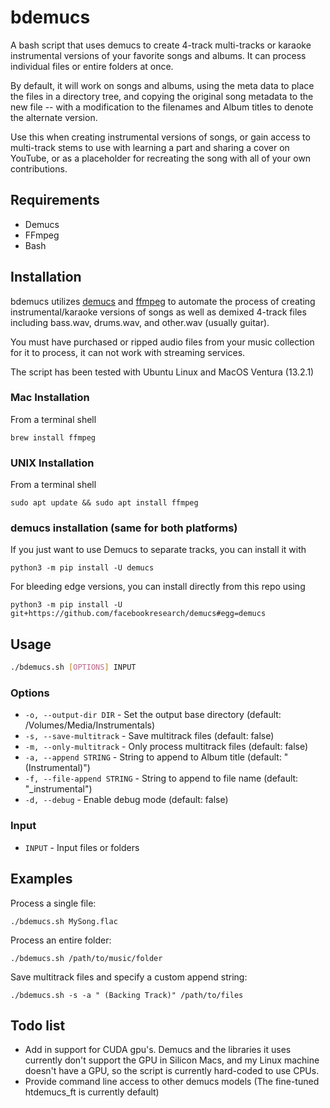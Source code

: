 # bdemucs
A bash script that uses demucs to create 4-track multi-tracks or karaoke instrumental versions of your favorite songs and albums.  It can process individual files or entire folders at once. 

By default, it will work on songs and albums, using the meta data to place the files in a directory tree, and copying the original song metadata to the new file -- with a modification to the filenames and Album titles to denote the alternate version.

Use this when creating instrumental versions of songs, or gain access to multi-track stems to use with learning a part and sharing a cover on YouTube, or as a placeholder for recreating the song with all of your own contributions.

## Requirements

- Demucs
- FFmpeg
- Bash


## Installation

bdemucs utilizes [demucs](https://github.com/facebookresearch/demucs) and [ffmpeg](https://ffmpeg.org/) to automate the process of creating instrumental/karaoke versions of songs as well as demixed 4-track files including bass.wav, drums.wav, and other.wav (usually guitar).

You must have purchased or ripped audio files from your music collection for it to process, it can not work with streaming services.

The script has been tested with Ubuntu Linux and MacOS Ventura (13.2.1)

### Mac Installation

From a terminal shell

`brew install ffmpeg`

### UNIX Installation

From a terminal shell

`sudo apt update && sudo apt install ffmpeg`

### demucs installation (same for both platforms)

If you just want to use Demucs to separate tracks, you can install it with

`python3 -m pip install -U demucs`

For bleeding edge versions, you can install directly from this repo using

`python3 -m pip install -U git+https://github.com/facebookresearch/demucs#egg=demucs`

## Usage

```bash
./bdemucs.sh [OPTIONS] INPUT
```

### Options

- `-o, --output-dir DIR` - Set the output base directory (default: /Volumes/Media/Instrumentals) 
- `-s, --save-multitrack` - Save multitrack files (default: false)  
- `-m, --only-multitrack` - Only process multitrack files (default: false)
- `-a, --append STRING` - String to append to Album title (default: " (Instrumental)")  
- `-f, --file-append STRING` - String to append to file name (default: "_instrumental")
- `-d, --debug` - Enable debug mode (default: false)

### Input

- `INPUT` - Input files or folders 

## Examples

Process a single file:

```
./bdemucs.sh MySong.flac
```

Process an entire folder:

```
./bdemucs.sh /path/to/music/folder
```

Save multitrack files and specify a custom append string:

```
./bdemucs.sh -s -a " (Backing Track)" /path/to/files
```


## Todo list

* Add in support for CUDA gpu's. Demucs and the libraries it uses currently don't support the GPU in Silicon Macs, and my Linux machine doesn't have a GPU, so the script is currently hard-coded to use CPUs.
* Provide command line access to other demucs models (The fine-tuned htdemucs_ft is currently default)
